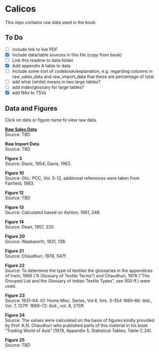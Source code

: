 # Calicos

This repo contains raw data used in the book.

## To Do
- [ ] include link to live PDF
- [x] Include data/table sources in this file (copy from book)
- [ ] Link this readme to data folder
- [x] Add appendix A table to data
- [ ] Include some sort of codebook/explanation, e.g. regarding columns in raw_sales_data and raw_import_data that these are percentage of total
- [ ] add what (white) means in two large tables?
- [ ] add index/glossary for large tables?
- [x] add NAs to TSVs

## Data and Figures
Click on data or figure name to view raw data.

**[Raw Sales Data](https://github.com/fabianaiolfi/calicos/blob/main/data/raw_sales_data.tsv)**  
Source: TBD  

**Raw Import Data**  
Source: TBD

**Figure 3**  
Source: Davis, 1954; Davis, 1962.  

**Figure 10**  
Source: GhL: PCC, Vol. 5-12, additional references were taken from Fairfield, 1983.  

**Figure 12**  
Source: TBD  

**Figure 13**  
Source: Calculated based on Ashton, 1961, 248.  

**Figure 14**  
Source: Dean, 1957, 220.  

**Figure 20**  
Source: Wadsworth, 1931, 138.  

**Figure 21**  
Source: Chaudhuri, 1978, 547f.  

**Figure 22**  
Source: To determine the type of textiles the glossaries in the appendices of Irwin, 1966 (“A Glossary of Textile Terms”) and Chaudhuri, 1978 (“The Grouped List and the Glossary of Indian Textile Types”, see 500 ff.) were used.  

**Figure 23**  
Source: 1631–64: IO: Home Misc. Series, Vol 6, fols. 3–354 1665–66: ibid., Vol. 7, 127ff. 1669–72: ibid., vol. 8, 275ff.  

**Figure 24**  
Source: The values were calculated on the basis of figures kindly provided by Prof. K.N. Chaudhuri who published parts of this material in his book “Trading World of Asia” (1978, Appendix 5, Statistical Tables; Table C.24).  

**Figure 25**  
Source: TBD  
